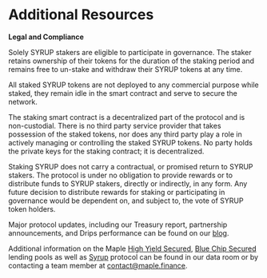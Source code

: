 # Additional Resources

**Legal and Compliance**

Solely SYRUP stakers are eligible to participate in governance. The staker retains ownership of their tokens for the duration of the staking period and remains free to un-stake and withdraw their SYRUP tokens at any time.

All staked SYRUP tokens are not deployed to any commercial purpose while staked, they remain idle in the smart contract and serve to secure the network.

The staking smart contract is a decentralized part of the protocol and is non-custodial. There is no third party service provider that takes possession of the staked tokens, nor does any third party play a role in actively managing or controlling the staked SYRUP tokens. No party holds the private keys for the staking contract; it is decentralized.

Staking SYRUP does not carry a contractual, or promised return to SYRUP stakers. The protocol is under no obligation to provide rewards or to distribute funds to SYRUP stakers, directly or indirectly, in any form. Any future decision to distribute rewards for staking or participating in governance would be dependent on, and subject to, the vote of SYRUP token holders.

Major protocol updates, including our Treasury report, partnership announcements, and Drips performance can be found on our [blog](https://maple.finance/category/all).

Additional information on the Maple [High Yield Secured](https://docsend.com/view/s/rpnugkiyipkv3m6m), [Blue Chip Secured](https://docsend.com/view/s/pnfq487xxky4f3w3) lending pools as well as [Syrup](https://docsend.com/view/s/pb32b6hxt6jkz8vw) protocol can be found in our data room or by contacting a team member at contact@maple.finance.
